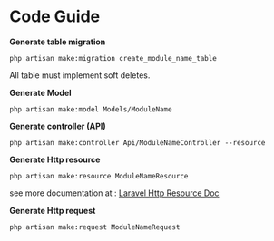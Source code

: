 # Code Guide

**Generate table migration**

    php artisan make:migration create_module_name_table

All table must implement soft deletes.

**Generate Model**

    php artisan make:model Models/ModuleName

**Generate controller (API)**

    php artisan make:controller Api/ModuleNameController --resource

**Generate Http resource**

    php artisan make:resource ModuleNameResource

see more documentation at : [Laravel Http Resource Doc](https://laravel.com/docs/7.x/eloquent-resources)

**Generate Http request**

    php artisan make:request ModuleNameRequest
